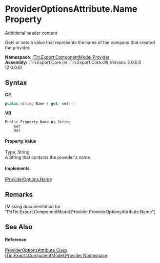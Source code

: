 # ProviderOptionsAttribute.Name Property 
Additional header content 

Gets or sets a value that represents the name of the company that created the provider.

**Namespace:**&nbsp;<a href="N_iTin_Export_ComponentModel_Provider">iTin.Export.ComponentModel.Provider</a><br />**Assembly:**&nbsp;iTin.Export.Core (in iTin.Export.Core.dll) Version: 2.0.0.0 (2.0.0.0)

## Syntax

**C#**<br />
``` C#
public string Name { get; set; }
```

**VB**<br />
``` VB
Public Property Name As String
	Get
	Set
```


#### Property Value
Type: String<br />A String that contains the provider's name.

#### Implements
<a href="P_iTin_Export_ComponentModel_Provider_IProviderOptions_Name">IProviderOptions.Name</a><br />

## Remarks
\[Missing <remarks> documentation for "P:iTin.Export.ComponentModel.Provider.ProviderOptionsAttribute.Name"\]

## See Also


#### Reference
<a href="T_iTin_Export_ComponentModel_Provider_ProviderOptionsAttribute">ProviderOptionsAttribute Class</a><br /><a href="N_iTin_Export_ComponentModel_Provider">iTin.Export.ComponentModel.Provider Namespace</a><br />